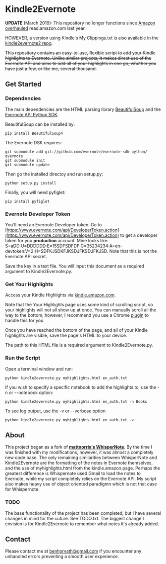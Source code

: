 # Kindle2Evernote

**UPDATE** (March 2019): This repository no longer functions since [Amazon
overhauled](https://ebookfriendly.com/new-amazon-kindle-highlights-mobile-friendly/)
read.amazon.com last year.

HOWEVER, a version using Kindle's My Clippings.txt is also available in the
[kindle2evernote2 repo](https://github.com/benhorvath/kindle2evernote2).

~~This repository contains an easy-to-use, flexible script to add your Kindle highlights to Evernote. Unlike similar projects, it makes direct use of the Evernote API and aims to add all of your highlights in one go, whether you have just a few, or like me, several thousand.~~

## Get Started

### Dependencies

The main dependencies are the HTML parsing library [BeautifulSoup](http://www.crummy.com/software/BeautifulSoup/) and the [Evernote API Python SDK](https://github.com/evernote/evernote-sdk-python).

BeautifulSoup can be installed by:

    pip install BeautifulSoup4

The Evernote DSK requires:

	git submodule add git://github.com/evernote/evernote-sdk-python/ evernote
	git submodule init
	git submodule update

Then go the installed directoy and run setup.py:

	python setup.py install

Finally, you will need pyfiglet:

    pip install pyfiglet

### Evernote Developer Token

You'll need an Evernote Developer token. Go to [https://www.evernote.com/api/DeveloperToken.action](https://www.evernote.com/api/DeveloperToken.action) to get a developer token for you **production** account. Mine looks like: S=aDD:U=DDDDDD:E=15SDFSDFDF:C=35234234:A=en-devtoken:V=2:H=SDFKJSDKFJKSDJFKSDJFKJSD. Note that this is not the Evernote API secret.

Save the key in a text file. You will input this document as a required argument to Kindle2Evernote.py.

### Get Your Highlights

Access your Kindle Highlights via [kindle.amazon.com](https://kindle.amazon.com).

Note that the Your Highlights page uses some kind of scrolling script, so your highlights will not all show up at once. You can manually scroll all the way to the bottom, however, I recommend you use a Chrome [plugin](https://chrome.google.com/webstore/detail/auto-scroll/eochlhpceohhhfogfeladaifggikcjhk) to handle this for you.

Once you have reached the bottom of the page, and all of your Kindle highlights are visible, save the page's HTML to your device.

The path to this HTML file is a required argument to Kindle2Evernote.py.

### Run the Script

Open a terminal window and run:

    python kindle2evernote.py myhighlights.html en_auth.txt

If you wish to specify a specific notebook to add the highlights to, use the -n or --notebook option:

    python kindle2evernote.py myhighlights.html en_auth.txt -n Books

To see log output, use the -v or --verbose option

    python kindle2evernote.py myhighlights.html en_auth.txt -v

## About

This project began as a fork of [**mattnorris's WhisperNote**](https://github.com/mattnorris/whispernote). By the time I was finished with my modifications, however, it was almost a completely new code base. The only remaining similarities between WhisperNote and Kindle2Evernote are the formatting of the notes in Evernote themselves, and the use of myhighlights.html from the kindle.amazon.page. Perhaps the greatest difference is Whispernote used Gmail to load the notes to Evernote, while my script completely relies on the Evernote API. My script also makes heavy use of object oriented paradigmn which is not that case for Whispernote.

### TODO
The base functionality of the project has been completed, but I have several changes in mind for the cuture. See TODO.txt. The biggest change I envision is for Kindle2Evernote to remember what notes it's already added.

## Contact

Please contact me at benhorvath@gmail.com if you encounter any unhandled errors preventing a smooth user experience.
